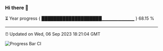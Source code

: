 ### Hi there 👋

⏳ Year progress { ████████████████████▁▁▁▁▁▁▁▁▁▁ } 68.15 %

---

⏰ Updated on Wed, 06 Sep 2023 18:21:04 GMT

![Progress Bar CI](https://github.com/ZhaoGui/ZhaoGui/workflows/Progress%20Bar%20CI/badge.svg)
